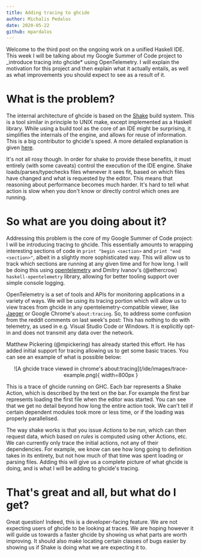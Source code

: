 ```yaml
---
title: Adding tracing to ghcide
author: Michalis Pedalos
date: 2020-05-22
github: mpardalos
---
```


Welcome to the third post on the ongoing work on a unified Haskell IDE. This week I will be talking about my Google Summer of Code project to _introduce tracing into ghcide* using OpenTelemetry. I will explain the motivation for this project and then explain what it actually entails, as well as what improvements you should expect to see as a result of it. 

# What is the problem?

The internal architecture of ghcide is based on the [Shake](https://shakebuild.com) build system. This is a tool similar in principle to UNIX make, except implemented as a Haskell library. While using a build tool as the core of an IDE might be surprising, it simplifies the internals of the engine, and allows for reuse of information. This is a big contributor to ghcide's speed. A more detailed explanation is given [here](https://4ta.uk/p/shaking-up-the-ide).

It's not all rosy though. In order for shake to provide these benefits, it must entirely (with some caveats) control the execution of the IDE engine. Shake loads/parses/typechecks files whenever it sees fit, based on which files have changed and what is requested by the editor. This means that reasoning about performance becomes much harder. It's hard to tell what action is slow when you don't know or directly control which ones are running.

# So what are you doing about it?

Addressing this problem is the core of my Google Summer of Code project: I will be introducing tracing to ghcide. This essentially amounts to wrapping interesting sections of code in `print "begin <section>` and `print "end <section>"`, albeit in a slightly more sophisticated way. This will allow us to track which sections are running at any given time and for how long. I will be doing this using [opentelemetry](https://opentelemetry.io/) and Dmitry Ivanov's (\@ethercrow) `haskell-opentelemetry` library, allowing for better tooling support over simple console logging.

OpenTelemetry is a set of tools and APIs for monitoring applications in a variety of ways. We will be using its tracing portion which will allow us to view traces from ghcide in any opentelemetry-compatible viewer, like [Jaeger](https://jaegertracing.io/) or Google Chrome's `about:tracing`. So, to address some confusion from the reddit comments on last week's post: This has nothing to do with telemetry, as used in e.g. Visual Studio Code or Windows. It is explicitly opt-in and does not transmit any data over the network.

Matthew Pickering (\@mpickering) has already started this effort. He has added initial support for tracing allowing us to get some basic traces. You can see an example of what is possible below:

<p align="center">
![A ghcide trace viewed in chrome's about:tracing](/ide/images/trace-example.png){ width=800px }
</p>

This is a trace of ghcide running on GHC. Each bar represents a Shake Action, which is described by the text on the bar. For example the first bar represents loading the first file when the editor was started. You can see that we get no detail beyond how long the entire action took. We can't tell if certain dependent modules took more or less time, or if the loading was properly parallelised.

The way shake works is that you issue *Actions* to be run, which can then request data, which based on *rules* is computed using other Actions, etc. We can currently only trace the initial actions, not any of their dependencies. For example, we know can see how long going to definition takes in its entirety, but not how much of that time was spent loading or parsing files. Adding this will give us a complete picture of what ghcide is doing, and is what I will be adding to ghcide's tracing.

# That's great and all, but what do I get?

Great question! Indeed, this is a developer-facing feature. We are not expecting users of ghcide to be looking at traces. We are hoping however it will guide us towards a faster ghcide by showing us what parts are worth improving. It should also make locating certain classes of bugs easier by showing us if Shake is doing what we are expecting it to. 



















